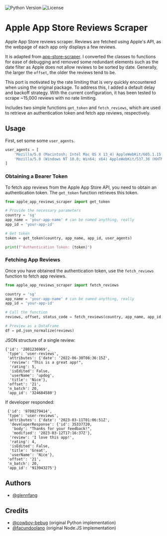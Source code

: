 ![Python Version](https://img.shields.io/badge/Python-3.10-brightgreen) ![License](https://img.shields.io/pypi/l/app-store-scraper)

# Apple App Store Reviews Scraper



 Apple App Store reviews scraper. Reviews are fetched using Apple's API, as the webpage of each app only displays a few reviews. 
 
 It is adapted from 
 [app-store-scraper](https://github.com/cowboy-bebug/app-store-scraper). I converted the classes to functions for ease of debugging and removed some redundant elements such as the date filter as Apple does not allow reviews to be sorted by date. Generally, the larger the `offset`, the older the reviews tend to be.

 This port is motivated by the rate limiting that is very quickly encountered when using the original package. To address this, I added a default delay and backoff strategy. With the current configuration, it has been tested to scrape ~15,000 reviews with no rate limiting.
 
Includes two simple functions `get_token` and `fetch_reviews`, which are used to retrieve an authentication token and fetch app reviews, respectively.


## Usage

First, set some some `user_agents`.
```python
user_agents = [
    'Mozilla/5.0 (Macintosh; Intel Mac OS X 13_4) AppleWebKit/605.1.15 (KHTML, like Gecko) Version/16.4 Safari/605.1.15',
    'Mozilla/5.0 (Windows NT 10.0; Win64; x64) AppleWebKit/537.36 (KHTML, like Gecko) Chrome/113.0.0.0 Safari/537.36',
]
```

### Obtaining a Bearer Token

To fetch app reviews from the Apple App Store API, you need to obtain an authentication token. The `get_token` function retrieves this token.

```python
from apple_app_reviews_scraper import get_token

# Provide the necessary parameters
country = 'sg'
app_name = 'your-app-name' # can be named anything, really
app_id = 'your-app-id'

# Get token
token = get_token(country, app_name, app_id, user_agents)

print(f"Authentication Token: {token}")
```

### Fetching App Reviews

Once you have obtained the authentication token, use the `fetch_reviews` function to fetch app reviews.

```python
from apple_app_reviews_scraper import fetch_reviews

country = 'sg'
app_name = 'your-app-name' # can be named anything, really
app_id = 'your-app-id'

# Call the function
reviews, offset, status_code = fetch_reviews(country, app_name, app_id, user_agents, token)

# Preview as a DataFrame
df = pd.json_normalize(reviews)
```

JSON structure of a single review: 
```
{'id': '2801236969',
 'type': 'user-reviews',
 'attributes': {'date': '2022-06-30T08:36:15Z',
  'review': "This is a great app!",
  'rating': 5,
  'isEdited': False,
  'userName': 'updog',
  'title': 'Nice'},
 'offset': '21',
 'n_batch': 20,
 'app_id': '324684580'}
```
If developer responded:
```
 {'id': '9700279414',
 'type': 'user-reviews',
 'attributes': {'date': '2023-03-11T01:06:51Z',
  'developerResponse': {'id': 35337720,
   'body': "Thanks for your feedback!",
   'modified': '2023-03-12T17:16:37Z'},
  'review': 'I love this app!',
  'rating': 4,
  'isEdited': False,
  'title': 'Great',
  'userName': 'Nice'},
 'offset': '21',
 'n_batch': 20,
 'app_id': '913943275'}
```
## Authors

- [@glennfang](https://www.github.com/glennfang)

## Credits
- [@cowboy-bebug](https://www.github.com/cowboy-bebug/app-store-scraper) (original Python implementation)
- [@facundoolano](https://github.com/facundoolano/app-store-scraper) (original Node.JS implementation)



